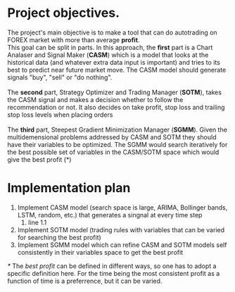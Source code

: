# Project objectives.
The project's main objective is to make a tool that can do autotrading on FOREX market with more than average **profit**.<br /> 
This goal can be split in parts. In this approach, the **first** part is a Chart Analaser and Signal Maker (**CASM**) which is a model that looks at the historical data (and whatever extra data input is important) and tries to its best to predict near future market move. The CASM model should generate signals "buy", "sell" or "do nothing".<br /><br />
The **second** part, Strategy Optimizer and Trading Manager (**SOTM**), takes the CASM signal and makes a decision whether to follow the recommendation or not. It also decides on take profit, stop loss and trailing stop loss levels when placing orders<br /><br />
The **third** part, Steepest Gradient Minimization Manager (**SGMM**). Given the multidemensional problems addressed by CASM and SOTM they should have their variables to be optimized. The SGMM would search iteratively for the best possible set of variables in the CASM/SOTM space which would give the best profit (*) 

# Implementation plan
1. Implement CASM model (search space is large, ARIMA, Bollinger bands, LSTM, random, etc.) that generates a singnal at every time step
    1. line 1.1
2. Implement SOTM model (trading rules with variables that can be varied for searching the best profit)
3. Implement SGMM model which can refine CASM and SOTM models self consistently in their variables space to get the best profit


_*_ The _best profit_ can be defined in different ways, so one has to adopt a specific definition here. For the time being the most consistent profit as a function of time is a preferrence, but it can be varied. 
